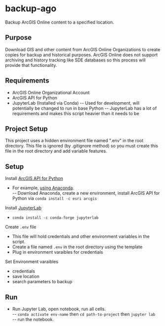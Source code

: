 # backup-ago
 Backup ArcGIS Online content to a specified location. 


## Purpose

Download GIS and other content from ArcGIS Online Organizations to create copies for backup and historical purposes. ArcGIS Online does not support archiving and history tracking like SDE databases so this process will provide that functionality. 

## Requirements
- ArcGIS Online Organizational Account  
- ArcGIS API for Python
- JupyterLab (Installed via Conda) 
-- Used for development, will potentially be changed to run in base Python
-- JupyterLab has a lot of requirements and makes this script heavier than it needs to be

## Project Setup
This project uses a hidden environment file named ".env" in the root directory. This file is ignored (by .gitignore method) so you must create this file in the root directory and add variable features.


## Setup

Install [ArcGIS API for Python](https://developers.arcgis.com/python/guide/install-and-set-up/)
- For example, [using Anaconda](https://developers.arcgis.com/python/guide/install-and-set-up/).  
-- Download Anaconda, create a new environment, install ArcGIS API for Python via `conda install -c esri arcgis`

Install [JupyterLab](https://jupyterlab.readthedocs.io/en/stable/getting_started/installation.html)  
- `conda install -c conda-forge jupyterlab`

Create `.env` file
- This file will hold credentials and other environment variables in the script.
- Create a file named `.env` in the root directory using the template
- Plug in environment varaibles for credentials

Set Environment varaibles
- credentials
- save location
- search parameters to backup


## Run
- Run Jupyter Lab, open notebook, run all cells.  
-- `conda activate env-name` then `cd path-to-project` then `jupyter lab`  
-- run the notebook. 
